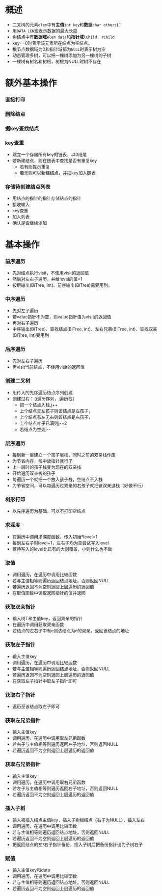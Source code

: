 # 概述
- 二叉树的元素`elem`中有**主值**`int key`和**数据**`char others[]`
- 用`DATA_LEN`宏表示数据的最大长度
- 树结点中有**数据域**`elem data`和**指针域**`lChild, rChild`
- key==0时表示该元素所在结点为空结点。
- 根节点数据域为0和指针域都为`NULL`时表示树为空
- 动态管理多树，可以把一棵树添加为另一棵树的子树
- 一棵树有树名和树根，树根为NULL时树不存在
# 额外基本操作
### 直接打印
### 删除结点
### 据key查找结点
### key查重
- 建立一个存储所有key的链表，以0结尾
- 若新建结点，则在链表中查找是否有重复key
    - 若有则提示重复
    - 若无则可以新建结点，并把key加入链表
### 存储待创建结点列表
- 用结点的指针的指针存储结点的指针
- 接收输入
- key查重
- 加入列表
- 确认是否继续添加
# 基本操作
### 前序遍历
- 先对结点执行visit，不使用visit的返回值
- 然后对左右子遍历，并给level的值+1
- 按层输出(BiTree, int)、前序输出(BiTree)需要用到。
### 中序遍历
- 先对左子遍历
- 若value指针不为空，则value指针值为visit的返回值
- 再对右子遍历
- 中序输出(BiTree)、查找结点(BiTree, int)、左右兄弟(BiTree, int)、查找双亲(BiTree, int)要用到
### 后序遍历
- 先对左右子遍历
- 再visit当前结点，不使用visit的返回值
### 创建二叉树
- 用传入的先序遍历结点序列创建
- 创建过程：（i遍历序列，j遍历栈）
  - 把一个结点入栈,j++
  - 上个结点无左孩子则该结点是左孩子，
  - 上个结点有左无右则该结点是右孩子，
  - 上个结点叶子已满则j-=2
  - 若结点为空则j--
### 层序遍历
- 每到新一层建立一个孩子层栈，同时之前的双亲栈作废
- 为节省内存，栈中放指针就行了
- 上一层时的孩子栈变为现在的双亲栈
- 开始遍历双亲栈的孩子
- 每遍历一个就把一个放入孩子栈，空结点不入栈
- 为节省空间，可以每遍历过双亲的右孩子就把该双亲退栈（好像不行）
### 树形打印
- 以先序遍历为基础，可以不打印空结点
### 求深度
- 在遍历中调用求深度函数，传入初始*level=1
- 每到左右子时level+1，左右子均为空尝试写入level
- 若待写入的level比已有的大则覆盖，小则什么也不做
### 取值
- 调用遍历，在遍历中调用比较函数
- 若与主值相等则遍历返回结点地址，否则返回NULL
- 若遍历返回不为空则返回上层遍历的返回值
- 在取值函数中读取返回指针的值并返回
### 获取双亲指针
- 输入树T和主值key，返回双亲的指针
- 在遍历中调用获取双亲函数
- 若结点的左右子中有e则该结点为e的双亲，返回该结点的地址
### 获取左子指针
- 输入主值key
- 调用遍历，在遍历中调用比较函数
- 若与主值相等则遍历返回结点地址，否则返回NULL
- 若遍历返回不为空则返回上层遍历的返回值
- 在获取左子指针中取左子指针即可
### 获取右子指针
- 遍历至该结点取右子即可
### 获取左兄弟指针
- 输入主值key
- 调用遍历，在遍历中调用取左兄弟函数
- 若右子与主值相等则遍历返回左子地址，否则返回NULL
- 若遍历返回不为空则返回上层遍历的返回值
### 获取右兄弟指针
- 输入主值key
- 调用遍历，在遍历中调用取右兄弟函数
- 若左子与主值相等则遍历返回右子地址，否则返回NULL
- 若遍历返回不为空则返回上层遍历的返回值
### 插入子树
- 输入被插入结点主值key，插入子树根结点（右子为NULL），插入左右
- 调用遍历，在遍历中调用比较函数
- 若与主值相等则遍历返回结点地址，否则返回NULL
- 若遍历返回不为空则返回上层遍历的返回值
- 把返回结点的左/右子指针备份，插入子树后把备份指针设为子树右子
### 赋值
- 输入主值key和data 
- 调用遍历，在遍历中调用比较函数
- 若与主值相等则遍历返回结点地址，否则返回NULL
- 若遍历返回不为空则返回上层遍历的返回值